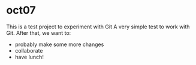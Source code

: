 # oct07
This is a test project to experiment with Git
A very simple test to work with Git. After that, we want to:
* probably make some more changes
* collaborate
* have lunch!
